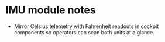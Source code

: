 # IMU module notes

- Mirror Celsius telemetry with Fahrenheit readouts in cockpit components so operators can scan both units at a glance.
